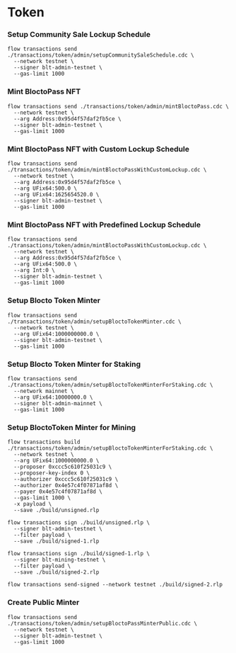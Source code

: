 # Token
### Setup Community Sale Lockup Schedule
```
flow transactions send ./transactions/token/admin/setupCommunitySaleSchedule.cdc \
  --network testnet \
  --signer blt-admin-testnet \
  --gas-limit 1000
```

### Mint BloctoPass NFT
```
flow transactions send ./transactions/token/admin/mintBloctoPass.cdc \
  --network testnet \
  --arg Address:0x95d4f57daf2fb5ce \
  --signer blt-admin-testnet \
  --gas-limit 1000
```

### Mint BloctoPass NFT with Custom Lockup Schedule
```
flow transactions send ./transactions/token/admin/mintBloctoPassWithCustomLockup.cdc \
  --network testnet \
  --arg Address:0x95d4f57daf2fb5ce \
  --arg UFix64:500.0 \
  --arg UFix64:1625654520.0 \
  --signer blt-admin-testnet \
  --gas-limit 1000
```

### Mint BloctoPass NFT with Predefined Lockup Schedule
```
flow transactions send ./transactions/token/admin/mintBloctoPassWithCustomLockup.cdc \
  --network testnet \
  --arg Address:0x95d4f57daf2fb5ce \
  --arg UFix64:500.0 \
  --arg Int:0 \
  --signer blt-admin-testnet \
  --gas-limit 1000
```

### Setup Blocto Token Minter
```
flow transactions send ./transactions/token/admin/setupBloctoTokenMinter.cdc \
  --network testnet \
  --arg UFix64:1000000000.0 \
  --signer blt-admin-testnet \
  --gas-limit 1000
```

### Setup Blocto Token Minter for Staking
```
flow transactions send ./transactions/token/admin/setupBloctoTokenMinterForStaking.cdc \
  --network mainnet \
  --arg UFix64:10000000.0 \
  --signer blt-admin-mainnet \
  --gas-limit 1000
```

### Setup BloctoToken Minter for Mining
```
flow transactions build ./transactions/token/admin/setupBloctoTokenMinterForStaking.cdc \
  --network testnet \
  --arg UFix64:1000000000.0 \
  --proposer 0xccc5c610f25031c9 \
  --proposer-key-index 0 \
  --authorizer 0xccc5c610f25031c9 \
  --authorizer 0x4e57c4f07871af8d \
  --payer 0x4e57c4f07871af8d \
  --gas-limit 1000 \
  -x payload \
  --save ./build/unsigned.rlp

flow transactions sign ./build/unsigned.rlp \
  --signer blt-admin-testnet \
  --filter payload \
  --save ./build/signed-1.rlp

flow transactions sign ./build/signed-1.rlp \
  --signer blt-mining-testnet \
  --filter payload \
  --save ./build/signed-2.rlp

flow transactions send-signed --network testnet ./build/signed-2.rlp
```

### Create Public Minter
```
flow transactions send ./transactions/token/admin/setupBloctoPassMinterPublic.cdc \
  --network testnet \
  --signer blt-admin-testnet \
  --gas-limit 1000
```
